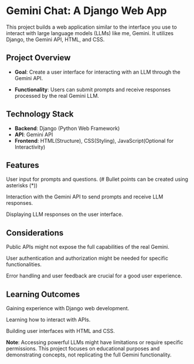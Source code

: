 # Gemini Chat: A Django Web App

This project builds a web application similar to the interface you use to interact with large language models (LLMs) like me, Gemini. It utilizes Django, the Gemini API, HTML, and CSS.

## Project Overview

* **Goal**: Create a user interface for interacting with an LLM through the Gemini API.

* **Functionality**: Users can submit prompts and receive responses processed by the real Gemini LLM.

## **Technology Stack**

* **Backend**: Django (Python Web Framework)
* **API**: Gemini API
* **Frontend**: HTML(Structure), CSS(Styling), JavaScript(Optional for Interactivity)

## **Features**

User input for prompts and questions. (# Bullet points can be created using asterisks (*))

Interaction with the Gemini API to send prompts and receive LLM responses.

Displaying LLM responses on the user interface.

## **Considerations**

Public APIs might not expose the full capabilities of the real Gemini.

User authentication and authorization might be needed for specific functionalities.

Error handling and user feedback are crucial for a good user experience.

## **Learning Outcomes**
Gaining experience with Django web development.

Learning how to interact with APIs.

Building user interfaces with HTML and CSS.


**Note**: Accessing powerful LLMs might have limitations or require specific permissions. This project focuses on educational purposes and demonstrating concepts, not replicating the full Gemini functionality.


